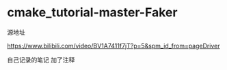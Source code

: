 # cmake_tutorial-master-Faker
源地址

https://www.bilibili.com/video/BV1A7411f7jT?p=5&spm_id_from=pageDriver

自己记录的笔记 加了注释
